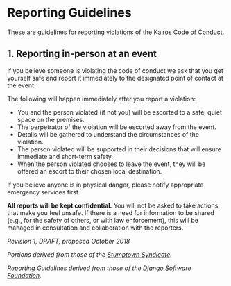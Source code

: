 # Reporting Guidelines
These are guidelines for reporting violations of the [Kairos Code of Conduct](https://gokubi.github.io/policies/citizen_code_of_conduct.html).

## 1. Reporting in-person at an event

If you believe someone is violating the code of conduct we ask that you get yourself safe and report it immediately to the designated point of contact at the event.

The following will happen immediately after you report a violation:
 * You and the person violated (if not you) will be escorted to a safe, quiet space on the premises.
 * The perpetrator of the violation will be escorted away from the event.
 * Details will be gathered to understand the circumstances of the violation.
 * The person violated will be supported in their decisions that will ensure immediate and short-term safety.
 * When the person violated chooses to leave the event, they will be offered an escort to their chosen local destination.
 
If you believe anyone is in physical danger, please notify appropriate emergency services first.

**All reports will be kept confidential.** You will not be asked to take actions that make you feel unsafe. If there is a need for information to be shared (e.g., for the safety of others, or with law enforcement), this will be managed in consultation and collaboration with the reporters. 

_Revision 1, DRAFT, proposed October 2018_

_Portions derived from those of the [Stumptown Syndicate](https://github.com/stumpsyn/policies)._

_Reporting Guidelines derived from those of the [Django Software Foundation](https://www.djangoproject.com/conduct/reporting/)._
